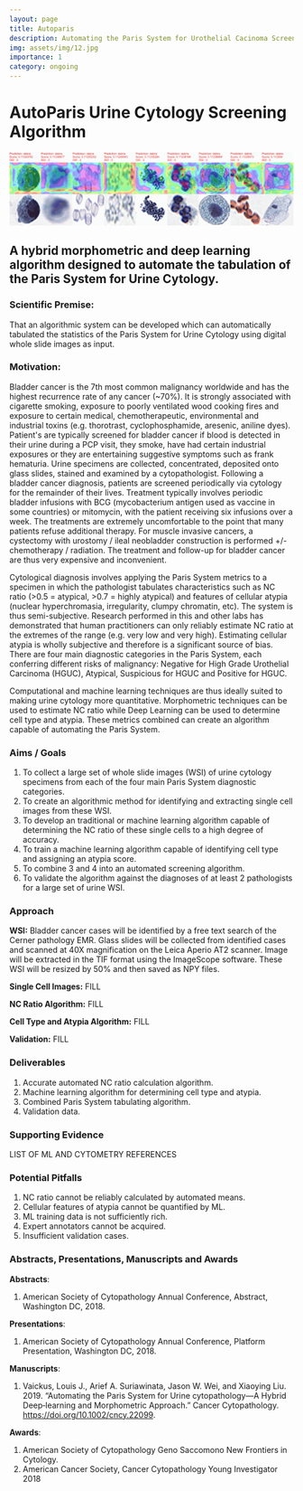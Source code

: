 ```yaml
---
layout: page
title: Autoparis
description: Automating the Paris System for Urothelial Cacinoma Screening
img: assets/img/12.jpg
importance: 1
category: ongoing
---
```


# **AutoParis Urine Cytology Screening Algorithm**

<p align="center">
    <img src="/assets/img/autoparis.gif">
</p>

## A hybrid morphometric and deep learning algorithm designed to automate the tabulation of the Paris System for Urine Cytology.

### Scientific Premise:
That an algorithmic system can be developed which can automatically tabulated the statistics of the Paris System for
Urine Cytology using digital whole slide images as input.

### Motivation:
Bladder cancer is the 7th most common malignancy worldwide and has the highest recurrence rate of any cancer (~70%). It is strongly associated with cigarette smoking, exposure to poorly ventilated wood cooking fires and exposure to certain medical, chemotherapeutic, environmental and industrial toxins (e.g. thorotrast, cyclophosphamide, aresenic, aniline dyes). Patient's are typically screened for bladder cancer if blood is detected in their urine during a PCP visit, they smoke, have had certain industrial exposures or they are entertaining suggestive symptoms such as frank hematuria. Urine specimens are collected, concentrated, deposited onto glass slides, stained and examined by a cytopathologist. Following a bladder cancer diagnosis, patients are screened periodically via cytology for the remainder of their lives. Treatment typically involves periodic bladder infusions with BCG (mycobacterium antigen used as vaccine in some countries) or mitomycin, with the patient receiving six infusions over a week. The treatments are extremely uncomfortable to the point that many patients refuse additional therapy. For muscle invasive cancers, a cystectomy with urostomy / ileal neobladder construction is performed +/- chemotherapy / radiation. The treatment and follow-up for bladder cancer are thus very expensive and inconvenient.

Cytological diagnosis involves applying the Paris System metrics to a specimen in which the pathologist tabulates characteristics such as NC ratio (>0.5 = atypical, >0.7 = highly atypical) and features of cellular atypia (nuclear hyperchromasia, irregularity, clumpy chromatin, etc). The system is thus semi-subjective. Research performed in this and other labs has demonstrated that human practitioners can only reliably estimate NC ratio at the extremes of the range (e.g. very low and very high). Estimating cellular atypia is wholly subjective and therefore is a significant source of bias. There are four main diagnostic categories in the Paris System, each conferring different risks of malignancy: Negative for High Grade Urothelial Carcinoma (HGUC), Atypical, Suspicious for HGUC and Positive for HGUC.

Computational and machine learning techniques are thus ideally suited to making urine cytology more quantitative. Morphometric techniques can be used to estimate NC ratio while Deep Learning can be used to determine cell type and atypia. These metrics combined can create an algorithm capable of automating the Paris System.

### Aims / Goals
1. To collect a large set of whole slide images (WSI) of urine cytology specimens from each of the four main Paris System diagnostic categories.
2. To create an algorithmic method for identifying and extracting single cell images from these WSI.
3. To develop an traditional or machine learning algorithm capable of determining the NC ratio of these single cells to a high degree of accuracy.
4. To train a machine learning algorithm capable of identifying cell type and assigning an atypia score.
5. To combine 3 and 4 into an automated screening algorithm.
6. To validate the algorithm against the diagnoses of at least 2 pathologists for a large set of urine WSI.

### Approach
**WSI:** Bladder cancer cases will be identified by a free text search of the Cerner pathology EMR. Glass slides will be collected from identified cases and scanned at 40X magnification on the Leica Aperio AT2 scanner. Image will be extracted in the TIF format using the ImageScope software. These WSI will be resized by 50% and then saved as NPY files.

**Single Cell Images:** FILL

**NC Ratio Algorithm:** FILL

**Cell Type and Atypia Algorithm:** FILL

**Validation:** FILL

### Deliverables
1. Accurate automated NC ratio calculation algorithm.
2. Machine learning algorithm for determining cell type and atypia.
3. Combined Paris System tabulating algorithm.
4. Validation data.

### Supporting Evidence
LIST OF ML AND CYTOMETRY REFERENCES

### Potential Pitfalls
1. NC ratio cannot be reliably calculated by automated means.
2. Cellular features of atypia cannot be quantified by ML.
3. ML training data is not sufficiently rich.
4. Expert annotators cannot be acquired.
5. Insufficient validation cases.

### Abstracts, Presentations, Manuscripts and Awards
**Abstracts**:
1. American Society of Cytopathology Annual Conference, Abstract, Washington DC, 2018.

**Presentations**:
1. American Society of Cytopathology Annual Conference, Platform Presentation, Washington DC, 2018.

**Manuscripts**:
1. Vaickus, Louis J., Arief A. Suriawinata, Jason W. Wei, and Xiaoying Liu. 2019. “Automating the Paris System for Urine cytopathology—A Hybrid Deep‐learning and Morphometric Approach.” Cancer Cytopathology. https://doi.org/10.1002/cncy.22099.

**Awards**:
1. American Society of Cytopathology Geno Saccomono New Frontiers in Cytology.
2. American Cancer Society, Cancer Cytopathology Young Investigator 2018
